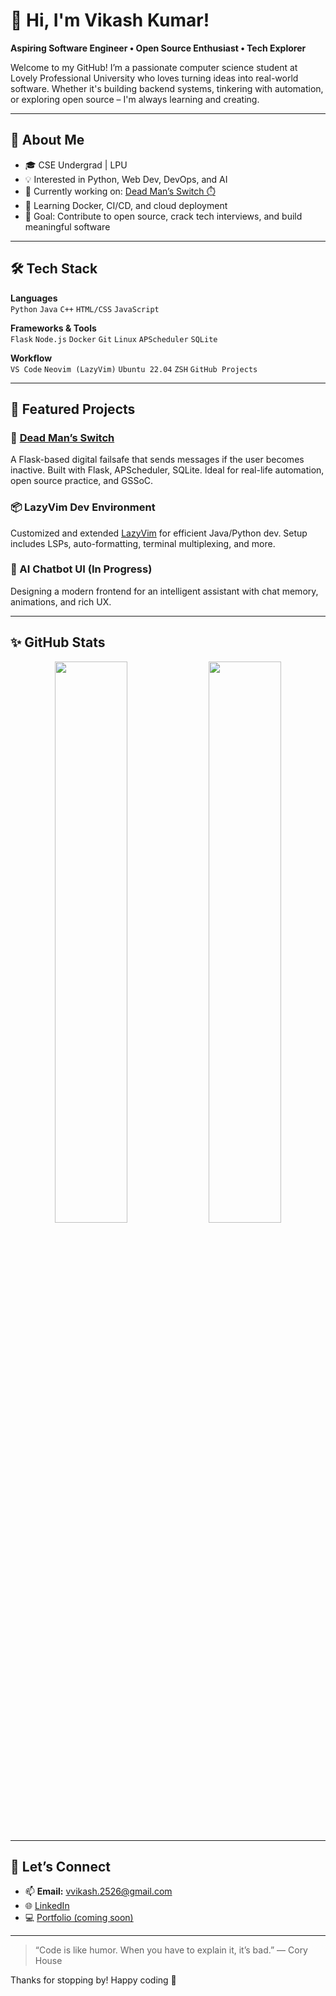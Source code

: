 # 👋 Hi, I'm Vikash Kumar!

**Aspiring Software Engineer • Open Source Enthusiast • Tech Explorer**

Welcome to my GitHub! I’m a passionate computer science student at Lovely Professional University who loves turning ideas into real-world software. Whether it's building backend systems, tinkering with automation, or exploring open source – I'm always learning and creating.

---

## 🚀 About Me

- 🎓 CSE Undergrad | LPU
- 💡 Interested in Python, Web Dev, DevOps, and AI
- 🔧 Currently working on: [Dead Man’s Switch ⏱️](https://github.com/vvikassh/deadman-switch)
- 🌱 Learning Docker, CI/CD, and cloud deployment
- 🎯 Goal: Contribute to open source, crack tech interviews, and build meaningful software

---

## 🛠️ Tech Stack

**Languages**  
`Python` `Java` `C++` `HTML/CSS` `JavaScript`

**Frameworks & Tools**  
`Flask` `Node.js` `Docker` `Git` `Linux` `APScheduler` `SQLite`

**Workflow**  
`VS Code` `Neovim (LazyVim)` `Ubuntu 22.04` `ZSH` `GitHub Projects`

---

## 📌 Featured Projects

### 🔐 [Dead Man’s Switch](https://github.com/vvikassh/deadman-switch)
A Flask-based digital failsafe that sends messages if the user becomes inactive. Built with Flask, APScheduler, SQLite. Ideal for real-life automation, open source practice, and GSSoC.

### 📦 LazyVim Dev Environment
Customized and extended [LazyVim](https://www.lazyvim.org/) for efficient Java/Python dev. Setup includes LSPs, auto-formatting, terminal multiplexing, and more.

### 💬 AI Chatbot UI (In Progress)
Designing a modern frontend for an intelligent assistant with chat memory, animations, and rich UX.

---

## ✨ GitHub Stats

<p align="center">
  <img src="https://github-readme-stats.vercel.app/api?username=vvikassh&show_icons=true&theme=tokyonight" width="48%" />
  <img src="https://github-readme-streak-stats.herokuapp.com?user=vvikassh&theme=tokyonight&hide_border=true" width="48%" />
</p>

---

## 🤝 Let’s Connect

- 📫 **Email:** vvikash.2526@gmail.com  
- 🌐 [LinkedIn](https://www.linkedin.com/in/vvikassh)  
- 💻 [Portfolio (coming soon)](https://vvikassh.github.io)

---

> “Code is like humor. When you have to explain it, it’s bad.” — Cory House

Thanks for stopping by! Happy coding 🚀
